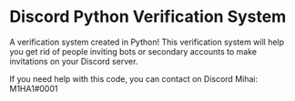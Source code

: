 # Discord Python Verification System

A verification system created in Python!
This verification system will help you get rid of people inviting bots or secondary accounts to make invitations on your Discord server.

If you need help with this code, you can contact on Discord Mihai: M1HA1#0001
